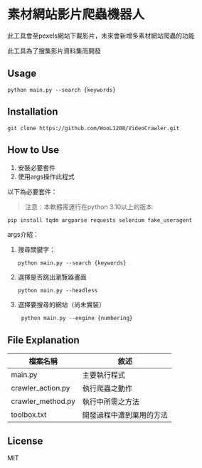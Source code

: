 # 素材網站影片爬蟲機器人

此工具會至pexels網站下載影片，未來會新增多素材網站爬蟲的功能

此工具為了搜集影片資料集而開發

## Usage

```shell
python main.py --search {keywords}
```

## Installation

```shell
git clone https://github.com/WooL1208/VideoCrawler.git
```

## How to Use

1. 安裝必要套件
2. 使用args操作此程式

以下為必要套件：

> 注意：本軟體需運行在python 3.10以上的版本

```shell
pip install tqdm argparse requests selenium fake_useragent
```

args介紹：

1. 搜尋關鍵字：

    ```shell
    python main.py --search {keywords}
    ```

2. 選擇是否跳出瀏覽器畫面

    ```shell
    python main.py --headless
    ```

3. 選擇要搜尋的網站（尚未實裝）

   ```shell
    python main.py --engine {numbering}
    ```

## File Explanation

| 檔案名稱 | 敘述  |
|  ----  |  ----  |
| main.py | 主要執行程式 |
| crawler_action.py | 執行爬蟲之動作 |
| crawler_method.py | 執行中所需之方法 |
| toolbox.txt | 開發過程中遭到棄用的方法 |

## License

MIT
